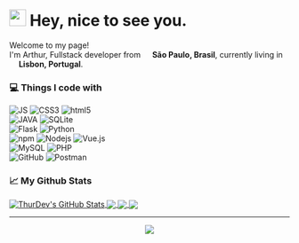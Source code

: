 <h1><img src="https://emojis.slackmojis.com/emojis/images/1531849430/4246/blob-sunglasses.gif?1531849430" width="30"/> Hey, nice to see you.</h1>


<p>Welcome to my page! </br> I'm Arthur, Fullstack developer from <img src="https://image.flaticon.com/icons/svg/197/197386.svg" width="13"/> <b>São Paulo, Brasil</b>, currently living in <img src="https://image.flaticon.com/icons/svg/197/197463.svg" width="13"/> <b>Lisbon, Portugal</b>. </p>
<h3>💻 Things I code with</h3>
<p>
  <img alt="JS" src="https://img.shields.io/badge/-JavaScript-43853d?style=flat-square&logo=JavaScript&logoColor=white&color=yellow" />
  <img alt="CSS3" src="https://img.shields.io/badge/-CSS3-43853d?style=flat-square&logo=CSS3&logoColor=white&color=blue" />
  <img alt="html5" src="https://img.shields.io/badge/-HTML5-E34F26?style=flat-square&logo=html5&logoColor=white" />
  <br>
  <img alt="JAVA" src="https://img.shields.io/badge/-JAVA-43853d?style=flat-square&logo=JAVA&logoColor=white&color=important" />
  <img alt="SQLite" src="https://img.shields.io/badge/-SQLite-43853d?style=flat-square&logo=SQLite&logoColor=white&color=green" />
  <br>
  <img alt="Flask" src="https://img.shields.io/badge/-Flask-43853d?style=flat-square&logo=Flask&logoColor=white&color=red"/>
  <img alt="Python" src="https://img.shields.io/badge/-Python-43853d?style=flat-square&logo=Python&logoColor=white&color=blue"/>
  <br>
  <img alt="npm" src="https://img.shields.io/badge/-NPM-CB3837?style=flat-square&logo=npm&logoColor=white" /> 
  <img alt="Nodejs" src="https://img.shields.io/badge/-Nodejs-43853d?style=flat-square&logo=Node.js&logoColor=white" />
  <img alt="Vue.js" src="https://img.shields.io/badge/-Vuejs-43853d?style=flat-square&logo=Vue.js&logoColor=white&color=success" />
  <br>
  <img alt="MySQL" src="https://img.shields.io/badge/-MySQL-43853d?style=flat-square&logo=MySQL&logoColor=white&color=ff69b4" />
  <img alt="PHP" src="https://img.shields.io/badge/-PHP-43853d?style=flat-square&logo=PHP&logoColor=white&color=informational" />
  <br>
  <img alt="GitHub" src="https://img.shields.io/badge/-GitHub-43853d?style=flat-square&logo=GitHub&logoColor=white&color=blueviolet" />
  <img alt="Postman" src="https://img.shields.io/badge/-Postman-43853d?style=flat-square&logo=Postman&logoColor=white&color=orange" />
</p>

<h3>📈 My Github Stats</h3>
<a href="https://github.com/MartinHeinz/MartinHeinz">
  <img align="center" src="https://github-readme-stats.vercel.app/api?username=ThurDev&show_icons=true&line_height=27&count_private=true&title_color=ffffff&text_color=c9cacc&icon_color=1C9EE3&bg_color=1d1f21" alt="ThurDev's GitHub Stats" />
</a>
<a href="https://github.com/MartinHeinz/MartinHeinz">
  <img align="center" src="https://github-readme-stats.vercel.app/api/top-langs/?username=ThurDev&hide=html&title_color=ffffff&text_color=c9cacc&icon_color=1C9EE3&bg_color=1d1f21" />
</a>
<a href="https://github.com/thurdev/AyxBot">
  <img align="center" src="https://github-readme-stats.vercel.app/api/pin/?username=thurdev&repo=AyxBot&title_color=ffffff&text_color=c9cacc&icon_color=1C9EE3&bg_color=1d1f21" />
</a>
<a href="https://github.com/thurdev/CovidFlask">
  <img align="center" src="https://github-readme-stats.vercel.app/api/pin/?username=thurdev&repo=CovidFlask&title_color=ffffff&text_color=c9cacc&icon_color=1C9EE3&bg_color=1d1f21" />
</a>

------------
<p align="center"><img src="https://github.com/thmsgbrt/thmsgbrt/workflows/README%20build/badge.svg" /></p>
